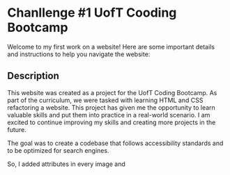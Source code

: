 # Chanllenge #1 UofT Cooding Bootcamp
Welcome to my first work on a website! Here are some important details and instructions to help you navigate the website:

## Description
This website was created as a project for the UofT Coding Bootcamp. As part of the curriculum, we were tasked with learning HTML and CSS refactoring a website. This project has given me the opportunity to learn valuable skills and put them into practice in a real-world scenario. I am excited to continue improving my skills and creating more projects in the future.  

The goal was to create a codebase that follows accessibility standards
and to be optimized for search engines. 

So, I added <alt> attributes in every image and <title> in the background-image, adjusted contrast and changed the typography to meet the accessibility standards.  Also, I overwrite some elements to convert them into semantic HTML elements and get a better structure of the HTML. 

The images were resized to 50% to make the website faster. 

## Getting started
To access the website, simply type in the website address into your web browser. Once the website loads, you will be presented with the homepage. From there, you can navigate to different sections of the website using the menu bar at the top of the page.

A screenshot is available inside the assets folder.
![alt text](assets/images/screenshot.jpg)


## Credits

Thank you to UofT Coding Bootcamp Team for providing everything I need to build this Guide. A huge thank you to https://www.w3schools.com/; https://www.freecodecamp.org/; and https://developer.mozilla.org/en-US/. Those amazing website have been fundamental in this journey. 

Thank you, Gabriela Parada, who encouraged me to take this path and provided many resources to improve my coding skills. 

## License 

Please refer to the License in the repo.

---

## How to Contribute

You can contribute to this Guide through xxxxxxxxxxxxxxxxxxxxxxxxxxxxxxxxxxxxxxxxxxxxxxxxx



Thank you for visiting my website and supporting my learning journey. 
//
